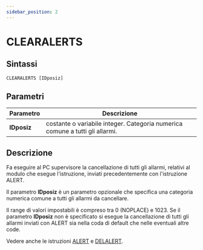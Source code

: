 ```yaml
---
sidebar_position: 2
---
```


# CLEARALERTS

## Sintassi

  ```
CLEARALERTS [IDposiz] 
  ```

## Parametri
|Parametro                 | Descrizione                                                                   |                
|--------------------------|-------------------------------------------------------------------------------|
| **IDposiz**              | costante o variabile integer. Categoria numerica comune a tutti gli allarmi.  |

## Descrizione
Fa eseguire al PC supervisore la cancellazione di tutti gli allarmi, relativi al modulo che esegue l'istruzione, inviati precedentemente con l'istruzione ALERT. 

Il parametro **IDposiz** è un parametro opzionale che specifica una categoria numerica comune a tutti gli allarmi da cancellare. 

Il range di valori impostabili è compreso tra 0 (NOPLACE) e 1023. Se il parametro **IDposiz** non è specificato si esegue la cancellazione di tutti gli allarmi inviati con ALERT  sia nella coda di default che nelle eventuali altre code. 

Vedere anche le istruzioni [ALERT](ALERT.md) e [DELALERT](DELALERT.md).
